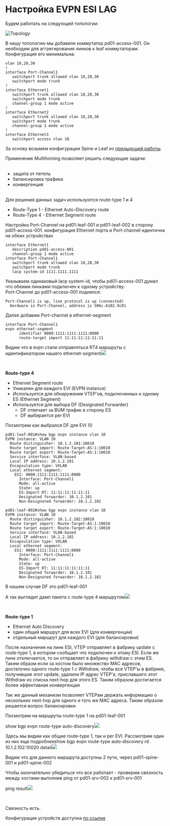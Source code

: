 # **Настройка EVPN ESI LAG**

Будем работать на следующей топологии:   
  
![Topology](images/topology.png)

В нашу топологию мы добавили коммутатор pd01-access-001. Он необходим для аггрегирования линков к leaf коммутаторам.  
Конфигурация его минимальна:

```
vlan 10,20,30
!
interface Port-Channel1
   switchport trunk allowed vlan 10,20,30
   switchport mode trunk
!
interface Ethernet1
   switchport trunk allowed vlan 10,20,30
   switchport mode trunk
   channel-group 1 mode active
!
interface Ethernet2
   switchport trunk allowed vlan 10,20,30
   switchport mode trunk
   channel-group 1 mode active
!
interface Ethernet3
   switchport access vlan 10
```

За основу возьмем конфигурации Spine и Leaf из [предыдущей работы](https://github.com/aledkrv/otus_cod_learning/tree/main/lesson_6_evpnl3).

Применение Multihoming позволяет решить следующие задачи:   
 

*   защита от петель
*   балансировка трафика
*   конвергенция  
     

Для решения данных задач используются route-type 1 и 4

*   Route-Type 1 - Ethernet Auto-Discovery route
*   Route-Type 4 - Ethernet Segment route

Настройка Port-Channel на pd01-leaf-001 и pd01-leaf-002 в сторону pd01-access-001. конфигурация Ethernet порта и Port-channel идентична на обеих устройствах

```
interface Ethernet1
   description pd01-access-001
   channel-group 1 mode active
interface Port-Channel1
   switchport trunk allowed vlan 10,20,30
   switchport mode trunk
   lacp system-id 1111.1111.1111
```

Указываем одинаковый lacp system-id, чтобы pd01-access-001 думал что обеими линками подключен к одному устройству.  
Port-Channel до pd01-access-001 поднялся:

```
Port-Channel1 is up, line protocol is up (connected)
  Hardware is Port-Channel, address is 506c.6102.9c01
```

Далее добавим Port-channel в ethernet-segment

```
interface Port-Channel1
evpn ethernet-segment
      identifier 0000:1111:1111:1111:0000
      route-target import 11:11:11:11:11:11
```

Видим что в evpn стали отправляться RT4 маршруты с идентификатором нашего ethernet-segment![](images/leaf-rt4.png)  
  
 

**Route-type 4**

*   Ethernet Segment route
*   Уникален для каждого EVI (EVPN instance)
*   Используется для обнаружения VTEP'ов, подключенных к одному ES (Ethernet Segment)
*   Используется для выбора DF (Designated Forwarder)
    *   DF отвечает за BUM трафик в сторону ES
    *   DF выбирается per EVI

Посмотрим как выбрался DF для EVI 10

```
pd01-leaf-001#show bgp evpn instance vlan 10
EVPN instance: VLAN 10
  Route distinguisher: 10.1.2.101:10010
  Route target import: Route-Target-AS:1:10010
  Route target export: Route-Target-AS:1:10010
  Service interface: VLAN-based
  Local IP address: 10.1.2.101
  Encapsulation type: VXLAN
  Local ethernet segment:
    ESI: 0000:1111:1111:1111:0000
      Interface: Port-Channel1
      Mode: all-active
      State: up
      ES-Import RT: 11:11:11:11:11:11
      Designated forwarder: 10.1.2.101
      Non-Designated forwarder: 10.1.2.102
```

```
pd01-leaf-002#show bgp evpn instance vlan 10
EVPN instance: VLAN 10
  Route distinguisher: 10.1.2.102:10010
  Route target import: Route-Target-AS:1:10010
  Route target export: Route-Target-AS:1:10010
  Service interface: VLAN-based
  Local IP address: 10.1.2.102
  Encapsulation type: VXLAN
  Local ethernet segment:
    ESI: 0000:1111:1111:1111:0000
      Interface: Port-Channel1
      Mode: all-active
      State: up
      ES-Import RT: 11:11:11:11:11:11
      Designated forwarder: 10.1.2.101
      Non-Designated forwarder: 10.1.2.102
```

В нашем случае DF это pd01-leaf-001

А так выглядит дамп пакета с route-type 4 маршрутом![](images/dump-rt4.png)  
  
 

**Route-type 1**

*   Ethernet Auto Discovery
*   один общий маршрут для всех EVI (для конвергенции)
*   отдельный маршрут для каждого EVI (для балансировки)

После назначения на линк ESI, VTEP отправляет в фабрику update c route-type 1, в котором сообщает что подключен к этому ESI. Если же линк отключается, то он отправляет в фабрику withdraw с этим ES. Таким образм если за хостом было множество МАС адресов, достаточно одного route-type 1 с Withdraw, чтобы все VTEP'ы в фабрике, получившие этот update, удалили IP адрес VTEP'а, приславшего этот Withdraw из списка next-hop для этого ES. Таким образом достигается более эффективная конвергенция

Так же данный механизм позволяет VTEPам держать информацию о нескольких next-hop для одного и того же МАС адреса. Таким образом решается вопрос балансировки

Посмотрим на маршруты route-type 1 на pd01-leaf-001

show bgp evpn route-type auto-discovery![](images/leaf-rt1.png)  
  
Здесь мы видим как общие route-type 1, так и per EVI. Рассмотрим один из них еще подробнееshow bgp evpn route-type auto-discovery rd 10.1.2.102:10020 detail![](images/leaf-rt1-detail.png)  
  
Видим что для данного маршрута доступны 2 пути, через pd01-spine-001 и pd01-spine-002

Чтобы окончательно убедиться что все работает - проверим связность между хостами выполнив ping от pd01-srv-002 к pd01-srv-001

ping result![](images/leaf-rt1-detail.png)  
  
 

Связность есть.

Конфигурация устройств доступна [по ссылке](https://github.com/aledkrv/otus_cod_learning/tree/main/lesson_7_multihoming/lab_multihoming_configs)